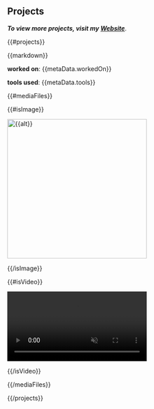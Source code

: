 ## Projects

_**To view more projects, visit my [Website](amirhossein-esmaeili.com)**_.

{{#projects}}

{{markdown}}

**worked on**: {{metaData.workedOn}}

**tools used**: {{metaData.tools}}

{{#mediaFiles}}

{{#isImage}}

<img src="{{{url}}}" alt="{{alt}}" width="320">

{{/isImage}}

{{#isVideo}}

<video width="320" controls loop muted autoplay>
<source src="https://raw.githubusercontent.com/amirhh00/amirhh00/refs/heads/main/{{{url}}}" type="video/mp4">
</video>

{{/isVideo}}

{{/mediaFiles}}

{{/projects}}
